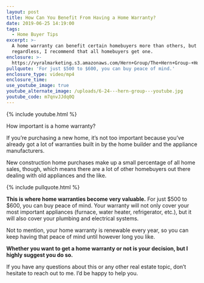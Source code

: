 ```yaml
---
layout: post
title: How Can You Benefit From Having a Home Warranty?
date: 2019-06-25 14:19:00
tags:
  - Home Buyer Tips
excerpt: >-
  A home warranty can benefit certain homebuyers more than others, but
  regardless, I recommend that all homebuyers get one.
enclosure: >-
  https://vyralmarketing.s3.amazonaws.com/Hern+Group/The+Hern+Group-+How+Can+You+Benefit+From+Having+a+Home+Warranty_.mp4
pullquote: 'For just $500 to $600, you can buy peace of mind.'
enclosure_type: video/mp4
enclosure_time:
use_youtube_image: true
youtube_alternate_image: /uploads/6-24---hern-group---youtube.jpg
youtube_code: m7qnvJJdq0Q
---
```


{% include youtube.html %}

How important is a home warranty?

If you’re purchasing a new home, it’s not too important because you’ve already got a lot of warranties built in by the home builder and the appliance manufacturers.

New construction home purchases make up a small percentage of all home sales, though, which means there are a lot of other homebuyers out there dealing with old appliances and the like.&nbsp;

{% include pullquote.html %}

**This is where home warranties become very valuable.** For just $500 to $600, you can buy peace of mind. Your warranty will not only cover your most important appliances (furnace, water heater, refrigerator, etc.), but it will also cover your plumbing and electrical systems.&nbsp;

Not to mention, your home warranty is renewable every year, so you can keep having that peace of mind until however long you like.&nbsp;

**Whether you want to get a home warranty or not is your decision, but I highly suggest you do so.&nbsp;**

If you have any questions about this or any other real estate topic, don’t hesitate to reach out to me. I’d be happy to help you.